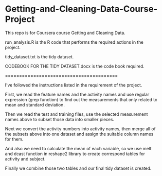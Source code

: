 Getting-and-Cleaning-Data-Course-Project
========================================

This repo is for Coursera course Getting and Cleaning Data.

run_analysis.R is the R code that performs the required actions in the project.

tidy_dataset.txt is the tidy dataset.

CODEBOOK FOR THE TIDY DATASET.docx is the code book required.

========================================

I've followed the instructions listed in the requirement of the project. 

First, we read the feature names and the activity names and use regular expression (grep function) to find out the measurements that only related to mean and standard deviation. 

Then we read the test and training files, use the selected measurement names above to subset those data into smaller pieces. 

Next we convert the activity numbers into activity names, then merge all of the subsets above into one dataset and assign the suitable column names for them. 

And also we need to calculate the mean of each variable, so we use melt and dcast function in reshape2 library to create correspond tables for activity and subject. 

Finally we combine those two tables and our final tidy dataset is created.